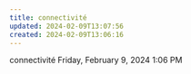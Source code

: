 ```yaml
---
title: connectivité
updated: 2024-02-09T13:07:56
created: 2024-02-09T13:06:16
---
```


connectivité
Friday, February 9, 2024
1:06 PM
